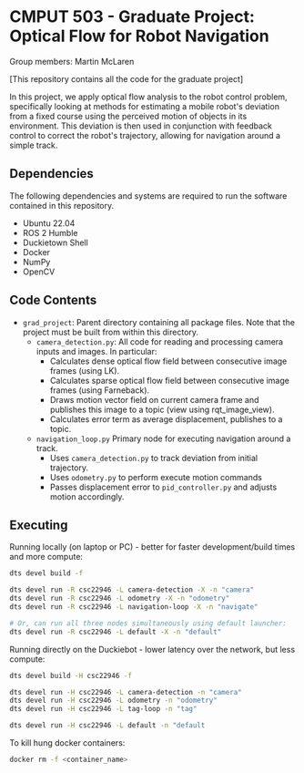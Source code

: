 # CMPUT 503 - Graduate Project: Optical Flow for Robot Navigation

Group members:  Martin McLaren

[This repository contains all the code for the graduate project]

In this project, we apply optical flow analysis to the robot control problem, specifically looking at methods for estimating a mobile robot's deviation from a fixed course using the perceived motion of objects in its environment. This deviation is then used in conjunction with feedback control to correct the robot's trajectory, allowing for navigation around a simple track.

## Dependencies
The following dependencies and systems are required to run the software contained in this repository.

- Ubuntu 22.04
- ROS 2 Humble
- Duckietown Shell
- Docker
- NumPy
- OpenCV

## Code Contents

- `grad_project`: Parent directory containing all package files. Note that the project must be built from within this directory.
  - `camera_detection.py`: All code for reading and processing camera inputs and images. In particular:
    - Calculates dense optical flow field between consecutive image frames (using LK).
    - Calculates sparse optical flow field between consecutive image frames (using Farneback).
    - Draws motion vector field on current camera frame and publishes this image to a topic (view using rqt_image_view).
    - Calculates error term as average displacement, publishes to a topic. 
  - `navigation_loop.py` Primary node for executing navigation around a track.
    - Uses `camera_detection.py` to track deviation from initial trajectory.
    - Uses `odometry.py` to perform execute motion commands
    - Passes displacement error to `pid_controller.py` and adjusts motion accordingly.

## Executing

Running locally (on laptop or PC) - better for faster development/build times and more compute:
```sh
dts devel build -f

dts devel run -R csc22946 -L camera-detection -X -n "camera"
dts devel run -R csc22946 -L odometry -X -n "odometry"
dts devel run -R csc22946 -L navigation-loop -X -n "navigate"

# Or, can run all three nodes simultaneously using default launcher:
dts devel run -R csc22946 -L default -X -n "default"

```

Running directly on the Duckiebot - lower latency over the network, but less compute:
```sh
dts devel build -H csc22946 -f

dts devel run -H csc22946 -L camera-detection -n "camera"
dts devel run -H csc22946 -L odometry -n "odometry"
dts devel run -H csc22946 -L tag-loop -n "tag"

dts devel run -H csc22946 -L default -n "default
```

To kill hung docker containers:
```sh
docker rm -f <container_name>
```